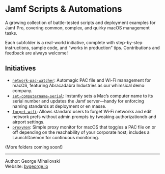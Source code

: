 # Jamf Scripts & Automations

A growing collection of battle-tested scripts and deployment examples for Jamf Pro, covering common, complex, and quirky macOS management tasks.

Each subfolder is a real-world initiative, complete with step-by-step instructions, sample code, and “works in production” tips. Contributions and feedback are always welcome!

## Initiatives

- [`network-pac-watcher`](./network-pac-watcher): Automagic PAC file and Wi-Fi management for macOS, featuring Abracadabra Industries as our whimsical demo company.
- [`set-computername-serial`](./set-computername-serial): Instantly sets a Mac’s computer name to its serial number and updates the Jamf server—handy for enforcing naming standards at deployment or en masse.
- [`forget-wifi`](./forget-wifi): Allows standard users to forget Wi‑Fi networks and edit network prefs without admin prompts by tweaking authorizationdb and airport settings.
- [`proxymon`](./proxymon): Simple proxy monitor for macOS that toggles a PAC file on or off depending on the reachability of your corporate host; includes a LaunchDaemon for continuous monitoring.


(More folders coming soon!)

---

Author: George Mihailovski  
Website: [bygeorge.io](https://bygeorge.io)
